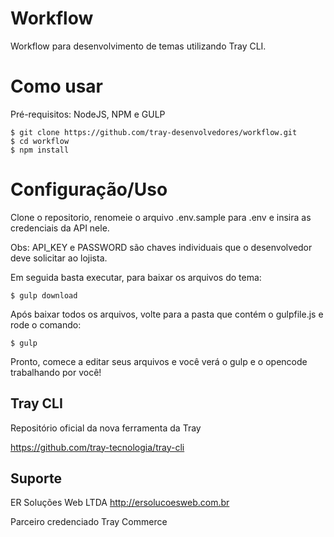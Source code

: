 # Workflow

Workflow para desenvolvimento de temas utilizando Tray CLI.

# Como usar

Pré-requisitos: NodeJS, NPM e GULP

```
$ git clone https://github.com/tray-desenvolvedores/workflow.git
$ cd workflow
$ npm install
```

# Configuração/Uso

Clone o repositorio, renomeie o arquivo .env.sample para .env e insira as credenciais da API nele.

Obs: API_KEY e PASSWORD são chaves individuais que o desenvolvedor deve solicitar ao lojista.

Em seguida basta executar, para baixar os arquivos do tema:

```
$ gulp download
```

Após baixar todos os arquivos, volte para a pasta que contém o gulpfile.js e rode o comando:

```
$ gulp
``` 

Pronto, comece a editar seus arquivos e você verá o gulp e o opencode trabalhando por você!

## Tray CLI

Repositório oficial da nova ferramenta da Tray

https://github.com/tray-tecnologia/tray-cli

## Suporte

ER Soluções Web LTDA 
http://ersolucoesweb.com.br

Parceiro credenciado Tray Commerce